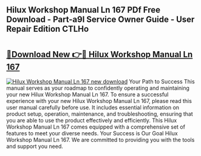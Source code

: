 ## Hilux Workshop Manual Ln 167 PDf Free Download - Part-a9I Service Owner Guide - User Repair Edition CTLHo

# <h2><a href="http://bc92455.oget.top/?id=Hilux+Workshop+Manual+Ln+167">🔗Download New 👉🔴 Hilux Workshop Manual Ln 167</a></h2>

[![Hilux Workshop Manual Ln 167 new download](https://i.imgur.com/5g1atiW.png)](http://bc92455.oget.top/?id=Hilux+Workshop+Manual+Ln+167)
Your Path to Success This manual serves as your roadmap to confidently operating and maintaining your new Hilux Workshop Manual Ln 167. To ensure a successful experience with your new Hilux Workshop Manual Ln 167, please read this user manual carefully before use. It includes essential information on product setup, operation, maintenance, and troubleshooting, ensuring that you are able to use the product effectively and efficiently. This Hilux Workshop Manual Ln 167 comes equipped with a comprehensive set of features to meet your diverse needs. Your Success is Our Goal Hilux Workshop Manual Ln 167. We are committed to providing you with the tools and support you need.
